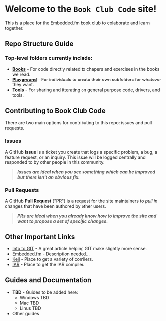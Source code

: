 # Welcome to the `Book Club Code` site!

This is a place for the Embedded.fm book club to colaborate and learn together.

## Repo Structure Guide

### Top-level folders currently include:
* **[Books](https://github.com/cadet702/Embedded-STM32/tree/main/Books)** - For code directly related to chapers and exercises in the books we read.
* **[Playground](https://github.com/cadet702/Embedded-STM32/tree/main/Playground)** - For individuals to create their own subfolders for whatever they want.
* **[Tools](https://github.com/cadet702/Embedded-STM32/tree/main/Tools)** - For sharing and itterating on general purpose code, drivers, and tools.


## Contributing to Book Club Code

There are two main options for contributing to this repo: issues and pull requests.

### Issues

A GitHub **Issue** is a ticket you create that logs a specific problem, a bug, a feature request, or an inquiry. This issue will be logged centrally and responded to by other people in this community.

> _**Issues are ideal when you see something which can be improved but there isn't an obvious fix.**_

### Pull Requests

A GitHub **Pull Request** ("PR") is a request for the site maintainers to _pull in_ changes that have been authored by other users.

> _**PRs are ideal when you already know how to improve the site and want to propose a set of specific changes.**_


## Other Important Links

* [Into to GIT](https://levelup.gitconnected.com/git-doesnt-have-to-be-hard-e1e115be6668) - A great article helping GIT make slightly more sense.
* [Embedded.fm](https://embedded.fm/) - Description needed...
* [Keil](https://keil.com) - Place to get a variety of comilers.
* [IAR](https://IAR.com) - Place to get the IAR compiler.

## Guides and Documentation

* **TBD** - Guides to be added here:
  * Windows TBD
  * Mac TBD
  * Linus TBD
* Other guides

